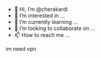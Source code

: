 - 👋 Hi, I’m @cherakardi
- 👀 I’m interested in ...
- 🌱 I’m currently learning ...
- 💞️ I’m looking to collaborate on ...
- 📫 How to reach me ...

<!---
cherakardi/cherakardi is a ✨ special ✨ repository because its `README.md` (this file) appears on your GitHub profile.
You can click the Preview link to take a look at your changes.
--->
im need vpn
